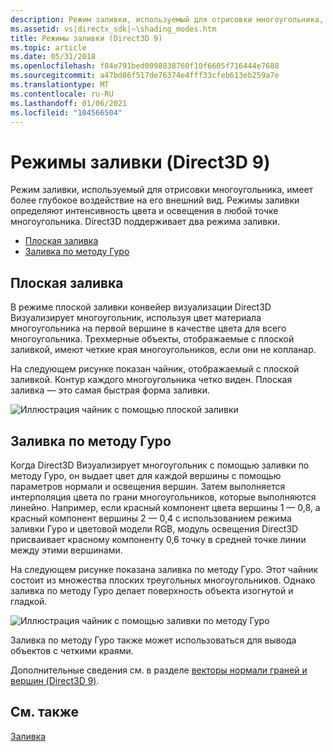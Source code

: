 ```yaml
---
description: Режим заливки, используемый для отрисовки многоугольника, имеет более глубокое воздействие на его внешний вид. Режимы заливки определяют интенсивность цвета и освещения в любой точке многоугольника. Direct3D поддерживает два режима заливки.
ms.assetid: vs|directx_sdk|~\shading_modes.htm
title: Режимы заливки (Direct3D 9)
ms.topic: article
ms.date: 05/31/2018
ms.openlocfilehash: f84e791bed0098838760f10f6605f716444e7688
ms.sourcegitcommit: a47bd86f517de76374e4fff33cfeb613eb259a7e
ms.translationtype: MT
ms.contentlocale: ru-RU
ms.lasthandoff: 01/06/2021
ms.locfileid: "104566504"
---
```

# <a name="shading-modes-direct3d-9"></a>Режимы заливки (Direct3D 9)

Режим заливки, используемый для отрисовки многоугольника, имеет более глубокое воздействие на его внешний вид. Режимы заливки определяют интенсивность цвета и освещения в любой точке многоугольника. Direct3D поддерживает два режима заливки.

-   [Плоская заливка](#flat-shading)
-   [Заливка по методу Гуро](#gouraud-shading)

## <a name="flat-shading"></a>Плоская заливка

В режиме плоской заливки конвейер визуализации Direct3D Визуализирует многоугольник, используя цвет материала многоугольника на первой вершине в качестве цвета для всего многоугольника. Трехмерные объекты, отображаемые с плоской заливкой, имеют четкие края многоугольников, если они не копланар.

На следующем рисунке показан чайник, отображаемый с плоской заливкой. Контур каждого многоугольника четко виден. Плоская заливка — это самая быстрая форма заливки.

![Иллюстрация чайник с помощью плоской заливки](images/flattea.png)

## <a name="gouraud-shading"></a>Заливка по методу Гуро

Когда Direct3D Визуализирует многоугольник с помощью заливки по методу Гуро, он выдает цвет для каждой вершины с помощью параметров нормали и освещения вершин. Затем выполняется интерполяция цвета по грани многоугольников, которые выполняются линейно. Например, если красный компонент цвета вершины 1 — 0,8, а красный компонент вершины 2 — 0,4 с использованием режима заливки Гуро и цветовой модели RGB, модуль освещения Direct3D присваивает красному компоненту 0,6 точку в средней точке линии между этими вершинами.

На следующем рисунке показана заливка по методу Гуро. Этот чайник состоит из множества плоских треугольных многоугольников. Однако заливка по методу Гуро делает поверхность объекта изогнутой и гладкой.

![Иллюстрация чайник с помощью заливки по методу Гуро](images/gourtea.png)

Заливка по методу Гуро также может использоваться для вывода объектов с четкими краями.

Дополнительные сведения см. в разделе [векторы нормали граней и вершин (Direct3D 9)](face-and-vertex-normal-vectors.md).

## <a name="related-topics"></a>См. также

<dl> <dt>

[Заливка](shading.md)
</dt> </dl>

 

 




